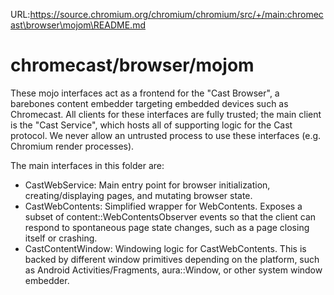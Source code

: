URL:https://source.chromium.org/chromium/chromium/src/+/main:chromecast\browser\mojom\README.md
# chromecast/browser/mojom

These mojo interfaces act as a frontend for the "Cast Browser", a barebones
content embedder targeting embedded devices such as Chromecast. All clients for
these interfaces are fully trusted; the main client is the "Cast Service", which
hosts all of supporting logic for the Cast protocol. We never allow an untrusted
process to use these interfaces (e.g. Chromium render processes).

The main interfaces in this folder are:

* CastWebService: Main entry point for browser initialization,
  creating/displaying pages, and mutating browser state.
* CastWebContents: Simplified wrapper for WebContents. Exposes a subset of
  content::WebContentsObserver events so that the client can respond to
  spontaneous page state changes, such as a page closing itself or crashing.
* CastContentWindow: Windowing logic for CastWebContents. This is backed by
  different window primitives depending on the platform, such as Android
  Activities/Fragments, aura::Window, or other system window embedder.
